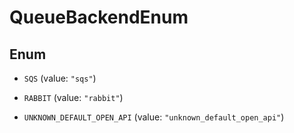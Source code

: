 

# QueueBackendEnum

## Enum


* `SQS` (value: `"sqs"`)

* `RABBIT` (value: `"rabbit"`)

* `UNKNOWN_DEFAULT_OPEN_API` (value: `"unknown_default_open_api"`)



